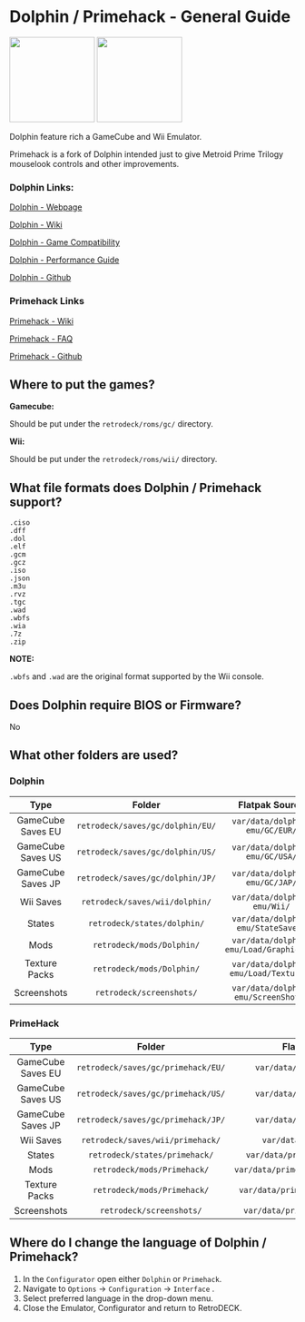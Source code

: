 # Dolphin / Primehack - General Guide

<img src="../../../wiki_images/logos/dolphin-logo.png" width="150">  <img src="../../../wiki_images/logos/primehack-logo.png" width="150">

Dolphin feature rich a GameCube and Wii Emulator.

Primehack is a fork of Dolphin intended just to give Metroid Prime Trilogy mouselook controls and other improvements.

### Dolphin Links:

[Dolphin - Webpage](https://dolphin-emu.org/)

[Dolphin - Wiki](https://wiki.dolphin-emu.org/index.php?title=Main_Page)

[Dolphin - Game Compatibility](https://dolphin-emu.org/compat/)

[Dolphin - Performance Guide](https://dolphin-emu.org/docs/guides/performance-guide/)

[Dolphin - Github](https://github.com/dolphin-emu/dolphin)


### Primehack Links

[Primehack - Wiki](https://github.com/shiiion/dolphin/wiki/)

[Primehack - FAQ](https://github.com/shiiion/dolphin/wiki/Frequently-Asked-Questions)

[Primehack - Github](https://github.com/shiiion/dolphin)


## Where to put the games?

**Gamecube:**

Should be put under the `retrodeck/roms/gc/` directory.

**Wii:**

Should be put under the `retrodeck/roms/wii/` directory.

## What file formats does Dolphin / Primehack support?

```
.ciso
.dff
.dol
.elf
.gcm
.gcz
.iso
.json
.m3u
.rvz
.tgc
.wad
.wbfs
.wia
.7z
.zip
```

**NOTE:**

`.wbfs` and `.wad` are the original format supported by the Wii console.

## Does Dolphin require BIOS or Firmware?

No

## What other folders are used?

### Dolphin

| Type | Folder                 | Flatpak Source |  Emulator Folder      |    Comment |
|  :---:   | :---:                   | :---:               | :---:           |      :---:     |
| GameCube Saves EU|`retrodeck/saves/gc/dolphin/EU/` |     `var/data/dolphin-emu/GC/EUR/`       |    `dolphin-emu/GC/EUR/`         |  |
| GameCube Saves US|`retrodeck/saves/gc/dolphin/US/`         |     `var/data/dolphin-emu/GC/USA/`       |    `dolphin-emu/GC/USA/`         |   |
| GameCube Saves JP| `retrodeck/saves/gc/dolphin/JP/`         |     `var/data/dolphin-emu/GC/JAP/`       |    `dolphin-emu/GC/JAP/`         |  |
| Wii Saves |`retrodeck/saves/wii/dolphin/`         |     `var/data/dolphin-emu/Wii/`       |    `dolphin-emu/Wii/`         |   |
| States |`retrodeck/states/dolphin/`         |     `var/data/dolphin-emu/StateSaves/`       |    `dolphin-emu/StateSaves/`         |   |
| Mods |`retrodeck/mods/Dolphin/`         |     `var/data/dolphin-emu/Load/GraphicMods`       |    `dolphin-emu/Load/GraphicMods/`         |   |
| Texture Packs |`retrodeck/mods/Dolphin/`         |     `var/data/dolphin-emu/Load/Textures/`       |    `dolphin-emu/Load/Textures/`         |   |
| Screenshots |`retrodeck/screenshots/`         |     `var/data/dolphin-emu/ScreenShots/`       |    `dolphin-emu/ScreenShots/`         |   |

### PrimeHack

| Type | Folder                 | Flatpak Source |  Emulator Folder      |    Comment |
|  :---:   | :---:                   | :---:               | :---:           |      :---:     |
| GameCube Saves EU|`retrodeck/saves/gc/primehack/EU/` |     `var/data/primehack/GC/EUR/`       |    `primehack/GC/EUR/`         |  |
| GameCube Saves US|`retrodeck/saves/gc/primehack/US/`         |     `var/data/primehack/GC/USA/`       |    `primehack/GC/USA/`         |   |
| GameCube Saves JP| `retrodeck/saves/gc/primehack/JP/`         |     `var/data/primehack/GC/JAP/`       |    `primehack/GC/JAP/`         |  |
| Wii Saves |`retrodeck/saves/wii/primehack/`         |     `var/data/primehack/Wii/`       |    `primehack/Wii/`         |   |
| States |`retrodeck/states/primehack/`         |     `var/data/primehack/StateSaves/`       |    `primehack/StateSaves/`         |   |
| Mods |`retrodeck/mods/Primehack/`         |     `var/data/primehack/Load/GraphicMods`       |    `primehack/Load/GraphicMods/`         |   |
| Texture Packs |`retrodeck/mods/Primehack/`         |     `var/data/primehack/Load/Textures/`       |    `primehack/Load/Textures/`         |   |
| Screenshots |`retrodeck/screenshots/`         |     `var/data/primehack/ScreenShots/`       |    `primehack/ScreenShots/`         |   |

## Where do I change the language of Dolphin / Primehack?

1. In the `Configurator` open either `Dolphin` or `Primehack`.
2. Navigate to `Options` -> `Configuration` -> `Interface` .
3. Select preferred language in the drop-down menu.
4. Close the Emulator, Configurator and return to RetroDECK.
